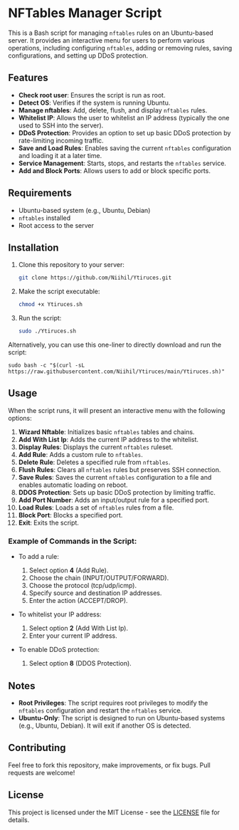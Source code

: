 # NFTables Manager Script

This is a Bash script for managing `nftables` rules on an Ubuntu-based server. It provides an interactive menu for users to perform various operations, including configuring `nftables`, adding or removing rules, saving configurations, and setting up DDoS protection.

## Features

- **Check root user**: Ensures the script is run as root.
- **Detect OS**: Verifies if the system is running Ubuntu.
- **Manage nftables**: Add, delete, flush, and display `nftables` rules.
- **Whitelist IP**: Allows the user to whitelist an IP address (typically the one used to SSH into the server).
- **DDoS Protection**: Provides an option to set up basic DDoS protection by rate-limiting incoming traffic.
- **Save and Load Rules**: Enables saving the current `nftables` configuration and loading it at a later time.
- **Service Management**: Starts, stops, and restarts the `nftables` service.
- **Add and Block Ports**: Allows users to add or block specific ports.

## Requirements

- Ubuntu-based system (e.g., Ubuntu, Debian)
- `nftables` installed
- Root access to the server

## Installation

1. Clone this repository to your server:

    ```bash
    git clone https://github.com/Niihil/Ytiruces.git
    ```

2. Make the script executable:

    ```bash
    chmod +x Ytiruces.sh
    ```

3. Run the script:

    ```bash
    sudo ./Ytiruces.sh
    ```

Alternatively, you can use this one-liner to directly download and run the script:

```
sudo bash -c "$(curl -sL https://raw.githubusercontent.com/Niihil/Ytiruces/main/Ytiruces.sh)"
```

## Usage

When the script runs, it will present an interactive menu with the following options:

1. **Wizard Nftable**: Initializes basic `nftables` tables and chains.
2. **Add With List Ip**: Adds the current IP address to the whitelist.
3. **Display Rules**: Displays the current `nftables` ruleset.
4. **Add Rule**: Adds a custom rule to `nftables`.
5. **Delete Rule**: Deletes a specified rule from `nftables`.
6. **Flush Rules**: Clears all `nftables` rules but preserves SSH connection.
7. **Save Rules**: Saves the current `nftables` configuration to a file and enables automatic loading on reboot.
8. **DDOS Protection**: Sets up basic DDoS protection by limiting traffic.
9. **Add Port Number**: Adds an input/output rule for a specified port.
10. **Load Rules**: Loads a set of `nftables` rules from a file.
11. **Block Port**: Blocks a specified port.
12. **Exit**: Exits the script.

### Example of Commands in the Script:

- To add a rule:
  1. Select option **4** (Add Rule).
  2. Choose the chain (INPUT/OUTPUT/FORWARD).
  3. Choose the protocol (tcp/udp/icmp).
  4. Specify source and destination IP addresses.
  5. Enter the action (ACCEPT/DROP).

- To whitelist your IP address:
  1. Select option **2** (Add With List Ip).
  2. Enter your current IP address.

- To enable DDoS protection:
  1. Select option **8** (DDOS Protection).

## Notes

- **Root Privileges**: The script requires root privileges to modify the `nftables` configuration and restart the `nftables` service.
- **Ubuntu-Only**: The script is designed to run on Ubuntu-based systems (e.g., Ubuntu, Debian). It will exit if another OS is detected.

## Contributing

Feel free to fork this repository, make improvements, or fix bugs. Pull requests are welcome!

## License

This project is licensed under the MIT License - see the [LICENSE](LICENSE) file for details.
